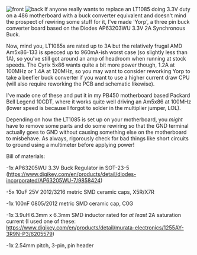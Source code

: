 ![front](https://github.com/user-attachments/assets/04fc73c2-717d-4b06-80cf-da1db81b104b)
![back](https://github.com/user-attachments/assets/00612b87-f02c-4283-8265-d86f0e3c4a03)
If anyone really wants to replace an LT1085 doing 3.3V duty on a 486 motherboard with a buck converter equivalent and doesn't mind the prospect of rewiring some stuff for it, I've made 'Yorp', a three pin buck converter board based on the Diodes AP63203WU 3.3V 2A Synchronous Buck. 

Now, mind you, LT1085s are rated up to 3A but the relatively frugal AMD Am5x86-133 is specced up to 960mA-ish worst case (so slightly less than 1A), so you've still got around an amp of headroom when running at stock speeds. The Cyrix 5x86 wants quite a bit more power though, 1.2A at 100MHz or 1.4A at 120MHz, so you may want to consider reworking Yorp to take a beefier buck converter if you want to use a higher current draw CPU (will also require reworking the PCB and schematic likewise). 

I've made one of these and put it in my PB450 motherboard based Packard Bell Legend 10CDT, where it works quite well driving an Am5x86 at 100MHz (lower speed is because I forgot to solder in the multiplier jumper, LOL). 

Depending on how the LT1085 is set up on your motherboard, you _might_ have to remove some parts and do some rewiring so that the GND terminal actually goes to GND without causing something else on the motherboard to misbehave. As always, rigorously check for bad things like short circuits to ground using a multimeter before applying power!

Bill of materials:

-1x AP63205WU 3.3V Buck Regulator in SOT-23-5 (https://www.digikey.com/en/products/detail/diodes-incorporated/AP63205WU-7/9858424)

-5x 10uF 25V 2012/3216 metric SMD ceramic caps, X5R/X7R 

-1x 100nF 0805/2012 metric SMD ceramic cap, C0G

-1x 3.9uH 6.3mm x 6.3mm SMD inductor rated for _at least_ 2A saturation current (I used one of these: https://www.digikey.com/en/products/detail/murata-electronics/1255AY-3R9N-P3/6205579)

-1x 2.54mm pitch, 3-pin, pin header

